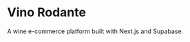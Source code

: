 # Vino Rodante

A wine e-commerce platform built with Next.js and Supabase.

<!-- Force deploy: $(date) --> <!-- Test deploy Tue Sep 23 11:05:09 -03 2025 -->
